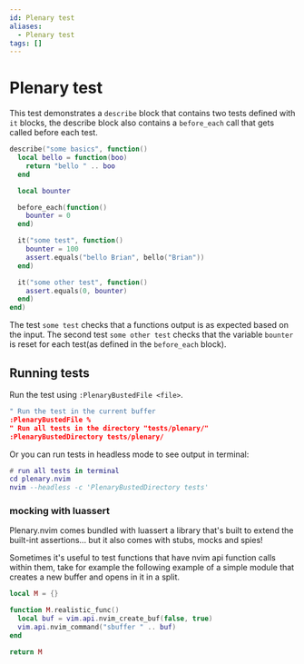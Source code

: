 ```yaml
---
id: Plenary test
aliases:
  - Plenary test
tags: []
---
```


# Plenary test

This test demonstrates a `describe` block that contains two tests defined with `it`
blocks, the describe block also contains a `before_each` call that gets called
before each test.

```lua
describe("some basics", function()
  local bello = function(boo)
    return "bello " .. boo
  end

  local bounter

  before_each(function()
    bounter = 0
  end)

  it("some test", function()
    bounter = 100
    assert.equals("bello Brian", bello("Brian"))
  end)

  it("some other test", function()
    assert.equals(0, bounter)
  end)
end)
```

The test `some test` checks that a functions output is as expected based on the
input. The second test `some other test` checks that the variable `bounter` is
reset for each test(as defined in the `before_each` block).

## Running tests

Run the test using `:PlenaryBustedFile <file>`.

```lua
" Run the test in the current buffer
:PlenaryBustedFile %
" Run all tests in the directory "tests/plenary/"
:PlenaryBustedDirectory tests/plenary/
```

Or you can run tests in headless mode to see output in terminal:

```lua
# run all tests in terminal
cd plenary.nvim
nvim --headless -c 'PlenaryBustedDirectory tests'
```

### mocking with luassert

Plenary.nvim comes bundled with luassert a library that's built to extend the
built-int assertions... but it also comes with stubs, mocks and spies!

Sometimes it's useful to test functions that have nvim api function calls within
them, take for example the following example of a simple module that creates a
new buffer and opens in it in a split.

```lua module.lua
local M = {}

function M.realistic_func()
  local buf = vim.api.nvim_create_buf(false, true)
  vim.api.nvim_command("sbuffer " .. buf)
end

return M
```
